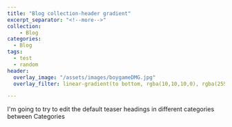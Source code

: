 ```yaml
---
title: "Blog collection-header gradient"
excerpt_separator: "<!--more-->"
collection:
    - Blog
categories:
  - Blog
tags:
  - test
  - random
header:
  overlay_image: "/assets/images/boygameDMG.jpg"
  overlay_filter: linear-gradient(to bottom, rgba(10,10,10,0), rgba(255,20,20,.5))

---
```

I'm going to try to edit the default teaser headings in different categories between Categories